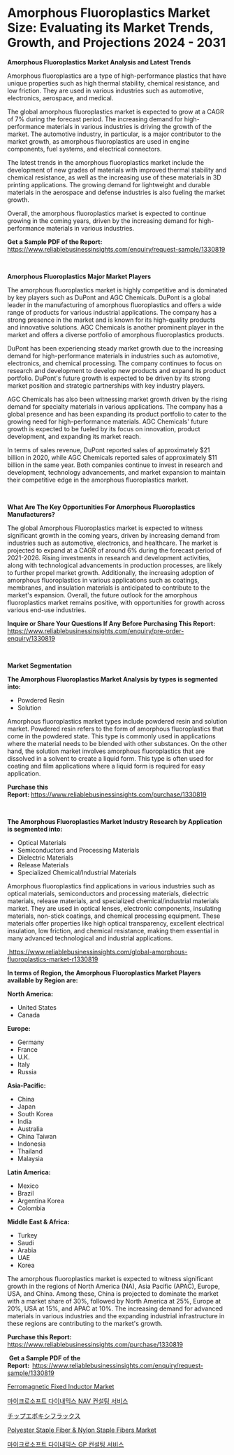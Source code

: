 <p><h1>Amorphous Fluoroplastics Market Size: Evaluating its Market Trends, Growth, and Projections 2024 - 2031</h1></p><p><strong>Amorphous Fluoroplastics Market Analysis and Latest Trends</strong></p>
<p><p>Amorphous fluoroplastics are a type of high-performance plastics that have unique properties such as high thermal stability, chemical resistance, and low friction. They are used in various industries such as automotive, electronics, aerospace, and medical.</p><p>The global amorphous fluoroplastics market is expected to grow at a CAGR of 7% during the forecast period. The increasing demand for high-performance materials in various industries is driving the growth of the market. The automotive industry, in particular, is a major contributor to the market growth, as amorphous fluoroplastics are used in engine components, fuel systems, and electrical connectors.</p><p>The latest trends in the amorphous fluoroplastics market include the development of new grades of materials with improved thermal stability and chemical resistance, as well as the increasing use of these materials in 3D printing applications. The growing demand for lightweight and durable materials in the aerospace and defense industries is also fueling the market growth.</p><p>Overall, the amorphous fluoroplastics market is expected to continue growing in the coming years, driven by the increasing demand for high-performance materials in various industries.</p></p>
<p><strong>Get a Sample PDF of the Report:&nbsp;</strong> <a href="https://www.reliablebusinessinsights.com/enquiry/request-sample/1330819">https://www.reliablebusinessinsights.com/enquiry/request-sample/1330819</a></p>
<p>&nbsp;</p>
<p><strong>Amorphous Fluoroplastics Major Market Players</strong></p>
<p><p>The amorphous fluoroplastics market is highly competitive and is dominated by key players such as DuPont and AGC Chemicals. DuPont is a global leader in the manufacturing of amorphous fluoroplastics and offers a wide range of products for various industrial applications. The company has a strong presence in the market and is known for its high-quality products and innovative solutions. AGC Chemicals is another prominent player in the market and offers a diverse portfolio of amorphous fluoroplastics products.</p><p>DuPont has been experiencing steady market growth due to the increasing demand for high-performance materials in industries such as automotive, electronics, and chemical processing. The company continues to focus on research and development to develop new products and expand its product portfolio. DuPont's future growth is expected to be driven by its strong market position and strategic partnerships with key industry players.</p><p>AGC Chemicals has also been witnessing market growth driven by the rising demand for specialty materials in various applications. The company has a global presence and has been expanding its product portfolio to cater to the growing need for high-performance materials. AGC Chemicals' future growth is expected to be fueled by its focus on innovation, product development, and expanding its market reach.</p><p>In terms of sales revenue, DuPont reported sales of approximately $21 billion in 2020, while AGC Chemicals reported sales of approximately $11 billion in the same year. Both companies continue to invest in research and development, technology advancements, and market expansion to maintain their competitive edge in the amorphous fluoroplastics market.</p></p>
<p>&nbsp;</p>
<p><strong>What Are The Key Opportunities For Amorphous Fluoroplastics Manufacturers?</strong></p>
<p><p>The global Amorphous Fluoroplastics market is expected to witness significant growth in the coming years, driven by increasing demand from industries such as automotive, electronics, and healthcare. The market is projected to expand at a CAGR of around 6% during the forecast period of 2021-2026. Rising investments in research and development activities, along with technological advancements in production processes, are likely to further propel market growth. Additionally, the increasing adoption of amorphous fluoroplastics in various applications such as coatings, membranes, and insulation materials is anticipated to contribute to the market's expansion. Overall, the future outlook for the amorphous fluoroplastics market remains positive, with opportunities for growth across various end-use industries.</p></p>
<p><strong>Inquire or Share Your Questions If Any Before Purchasing This Report:</strong> <a href="https://www.reliablebusinessinsights.com/enquiry/pre-order-enquiry/1330819">https://www.reliablebusinessinsights.com/enquiry/pre-order-enquiry/1330819</a></p>
<p>&nbsp;</p>
<p><strong>Market Segmentation</strong></p>
<p><strong>The Amorphous Fluoroplastics Market Analysis by types is segmented into:</strong></p>
<p><ul><li>Powdered Resin</li><li>Solution</li></ul></p>
<p><p>Amorphous fluoroplastics market types include powdered resin and solution market. Powdered resin refers to the form of amorphous fluoroplastics that come in the powdered state. This type is commonly used in applications where the material needs to be blended with other substances. On the other hand, the solution market involves amorphous fluoroplastics that are dissolved in a solvent to create a liquid form. This type is often used for coating and film applications where a liquid form is required for easy application.</p></p>
<p><strong>Purchase this Report:&nbsp;</strong><a href="https://www.reliablebusinessinsights.com/purchase/1330819">https://www.reliablebusinessinsights.com/purchase/1330819</a></p>
<p>&nbsp;</p>
<p><strong>The Amorphous Fluoroplastics Market Industry Research by Application is segmented into:</strong></p>
<p><ul><li>Optical Materials</li><li>Semiconductors and Processing Materials</li><li>Dielectric Materials</li><li>Release Materials</li><li>Specialized Chemical/Industrial Materials</li></ul></p>
<p><p>Amorphous fluoroplastics find applications in various industries such as optical materials, semiconductors and processing materials, dielectric materials, release materials, and specialized chemical/industrial materials market. They are used in optical lenses, electronic components, insulating materials, non-stick coatings, and chemical processing equipment. These materials offer properties like high optical transparency, excellent electrical insulation, low friction, and chemical resistance, making them essential in many advanced technological and industrial applications.</p></p>
<p><a href="https://www.reliablebusinessinsights.com/global-amorphous-fluoroplastics-market-r1330819">&nbsp;https://www.reliablebusinessinsights.com/global-amorphous-fluoroplastics-market-r1330819</a></p>
<p><strong>In terms of Region, the Amorphous Fluoroplastics Market Players available by Region are:</strong></p>
<p>
    <p> <strong> North America: </strong>
        <ul>
            <li>United States</li>
            <li>Canada</li>
        </ul>
        </p> 
    <p> <strong> Europe: </strong>
        <ul>
            <li>Germany</li>
            <li>France</li>
            <li>U.K.</li>
            <li>Italy</li>
            <li>Russia</li>
        </ul>
        </p> 
    <p> <strong> Asia-Pacific: </strong>
        <ul>
            <li>China</li>
            <li>Japan</li>
            <li>South Korea</li>
            <li>India</li>
            <li>Australia</li>
            <li>China Taiwan</li>
            <li>Indonesia</li>
            <li>Thailand</li>
            <li>Malaysia</li>
        </ul>
        </p> 
    <p> <strong> Latin America: </strong>
        <ul>
            <li>Mexico</li>
            <li>Brazil</li>
            <li>Argentina Korea</li>
            <li>Colombia</li>
        </ul>
        </p> 
    <p> <strong> Middle East & Africa: </strong>
        <ul>
            <li>Turkey</li>
            <li>Saudi</li>
            <li>Arabia</li>
            <li>UAE</li>
            <li>Korea</li>
        </ul>
    </p>
    </p>
<p><p>The amorphous fluoroplastics market is expected to witness significant growth in the regions of North America (NA), Asia Pacific (APAC), Europe, USA, and China. Among these, China is projected to dominate the market with a market share of 30%, followed by North America at 25%, Europe at 20%, USA at 15%, and APAC at 10%. The increasing demand for advanced materials in various industries and the expanding industrial infrastructure in these regions are contributing to the market's growth.</p></p>
<p><strong>Purchase this Report: </strong><a href="https://www.reliablebusinessinsights.com/purchase/1330819">https://www.reliablebusinessinsights.com/purchase/1330819</a></p>
<p>&nbsp;<strong>Get a Sample PDF of the Report:&nbsp;&nbsp;</strong><a href="https://www.reliablebusinessinsights.com/enquiry/request-sample/1330819">https://www.reliablebusinessinsights.com/enquiry/request-sample/1330819</a></p>
<p><strong></strong></p>
<p><p><a href="https://issuu.com/reportprime-2/docs/ferromagnetic-fixed-inductor-market-size-2030.pptx">Ferromagnetic Fixed Inductor Market</a></p><p><a href="https://github.com/vs10l4sfg5c/Market-Research-Report-List-2/blob/main/4576164106757.md">마이크로소프트 다이내믹스 NAV 컨설팅 서비스</a></p><p><a href="https://github.com/CieloStamm/Market-Research-Report-List-1/blob/main/4591882111641.md">チップエポキシフラックス</a></p><p><a href="https://github.com/joannesouthgate/Market-Research-Report-List-3/blob/main/polyester-staple-fiber-nylon-staple-fibers-market.md">Polyester Staple Fiber & Nylon Staple Fibers Market</a></p><p><a href="https://github.com/crfsywufhm81415/Market-Research-Report-List-2/blob/main/4060681106756.md">마이크로소프트 다이내믹스 GP 컨설팅 서비스</a></p></p>